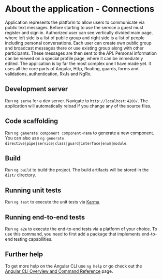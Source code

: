 # About the application - Connections

Application represents the platform to allow users to communicate via public text messages. Before starting to use the service a guest must register and sign in. Authorized user can see vertically divided main page, where left side is a list of public group and right side is a list of people including personal conversations. Each user can create own public group and broadcast messages there or use existing group along with other participants. These messages are then sent to the API. Personal information can be viewed on a special profile page, where it can be immediately edited. The application is by far the most complex one I have made yet. It uses all the core parts of Angular, Http, Routing, guards, forms and validations, authentication, RxJs and NgRx.

## Development server

Run `ng serve` for a dev server. Navigate to `http://localhost:4200/`. The application will automatically reload if you change any of the source files.

## Code scaffolding

Run `ng generate component component-name` to generate a new component. You can also use `ng generate directive|pipe|service|class|guard|interface|enum|module`.

## Build

Run `ng build` to build the project. The build artifacts will be stored in the `dist/` directory.

## Running unit tests

Run `ng test` to execute the unit tests via [Karma](https://karma-runner.github.io).

## Running end-to-end tests

Run `ng e2e` to execute the end-to-end tests via a platform of your choice. To use this command, you need to first add a package that implements end-to-end testing capabilities.

## Further help

To get more help on the Angular CLI use `ng help` or go check out the [Angular CLI Overview and Command Reference](https://angular.io/cli) page.
